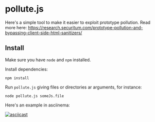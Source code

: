 # pollute.js

Here's a simple tool to make it easier to exploit prototype pollution. Read more here: https://research.securitum.com/prototype-pollution-and-bypassing-client-side-html-sanitizers/

## Install

Make sure you have `node` and `npm` installed.

Install dependencies:

```
npm install
```

Run `pollute.js` giving files or directories ar arguments, for instance:

```
node pollute.js someJs.file
```

Here's an example in asciinema:

[![asciicast](https://asciinema.org/a/356410.svg)](https://asciinema.org/a/356410)

